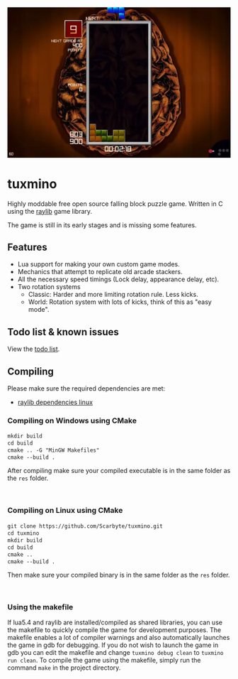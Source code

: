 <img src='https://raw.githubusercontent.com/masonarmand/tuxmino/v1/screenshots/tuxmino-gameplay.webp'>

# tuxmino
Highly moddable free open source falling block puzzle game. Written in C using the
[raylib](https://github.com/raysan5/raylib) game library.

The game is still in its early stages and is missing some features.

<!--- For documentation, tutorials, info on contributing, etc visit [tuxmino.org](https://tuxmino.org).--->

## Features
- Lua support for making your own custom game modes.
- Mechanics that attempt to replicate old arcade stackers.
- All the necessary speed timings (Lock delay, appearance delay, etc).
- Two rotation systems
    - Classic: Harder and more limiting rotation rule. Less kicks.
    - World: Rotation system with lots of kicks, think of this as "easy mode".

## Todo list & known issues
View the [todo list](TODO.md).

## Compiling

Please make sure the required dependencies are met:
- [raylib dependencies linux](https://github.com/raysan5/raylib/wiki/Working-on-GNU-Linux)

### Compiling on Windows using CMake
```
mkdir build
cd build
cmake .. -G "MinGW Makefiles"
cmake --build .
```

After compiling make sure your compiled executable is in the same folder as the `res` folder.

<br>

### Compiling on Linux using CMake
```
git clone https://github.com/Scarbyte/tuxmino.git
cd tuxmino
mkdir build
cd build
cmake ..
cmake --build .
```

Then make sure your compiled binary is in the same folder as the `res` folder.

<br>

### Using the makefile
If lua5.4 and raylib are installed/compiled as shared libraries, you can use the makefile to quickly
compile the game for development purposes. The makefile enables a lot of compiler warnings and also
automatically launches the game in gdb for debugging. If you do not wish to launch the game in gdb
you can edit the makefile and change `tuxmino debug clean` to `tuxmino run clean`. To compile the
game using the makefile, simply run the command `make` in the project directory.

